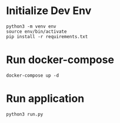 # Initialize Dev Env
```
python3 -m venv env
source env/bin/activate
pip install -r requirements.txt
```
# Run docker-compose
```
docker-compose up -d
```
# Run application
```
python3 run.py
```